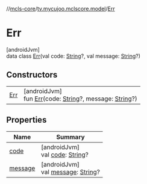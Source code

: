 //[mcls-core](../../../index.md)/[tv.mycujoo.mclscore.model](../index.md)/[Err](index.md)

# Err

[androidJvm]\
data class [Err](index.md)(val code: [String](https://kotlinlang.org/api/latest/jvm/stdlib/kotlin/-string/index.html)?, val message: [String](https://kotlinlang.org/api/latest/jvm/stdlib/kotlin/-string/index.html)?)

## Constructors

| | |
|---|---|
| [Err](-err.md) | [androidJvm]<br>fun [Err](-err.md)(code: [String](https://kotlinlang.org/api/latest/jvm/stdlib/kotlin/-string/index.html)?, message: [String](https://kotlinlang.org/api/latest/jvm/stdlib/kotlin/-string/index.html)?) |

## Properties

| Name | Summary |
|---|---|
| [code](code.md) | [androidJvm]<br>val [code](code.md): [String](https://kotlinlang.org/api/latest/jvm/stdlib/kotlin/-string/index.html)? |
| [message](message.md) | [androidJvm]<br>val [message](message.md): [String](https://kotlinlang.org/api/latest/jvm/stdlib/kotlin/-string/index.html)? |
